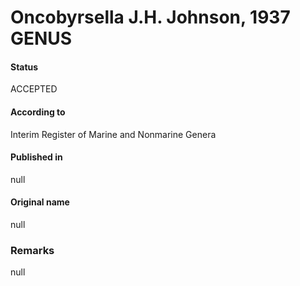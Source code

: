 Oncobyrsella J.H. Johnson, 1937 GENUS
=======

#### Status
ACCEPTED

#### According to
Interim Register of Marine and Nonmarine Genera

#### Published in
null

#### Original name
null

### Remarks
null